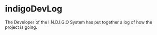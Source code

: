 # indigoDevLog
The Developer of the I.N.D.I.G.O System has put together a log of how the project is going.
